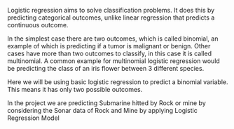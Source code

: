 
Logistic regression aims to solve classification problems. It does this by predicting categorical outcomes, unlike linear regression that predicts a continuous outcome.

In the simplest case there are two outcomes, which is called binomial,
an example of which is predicting if a tumor is malignant or benign.
Other cases have more than two outcomes to classify, in this case it is called multinomial.
A common example for multinomial logistic regression would be predicting the class of an iris flower between 3 different species.

Here we will be using basic logistic regression to predict a binomial variable. This means it has only two possible outcomes.

In the project we are predicting Submarine hitted by Rock or mine by considering the Sonar data of Rock and Mine by applying Logistic Regression Model

